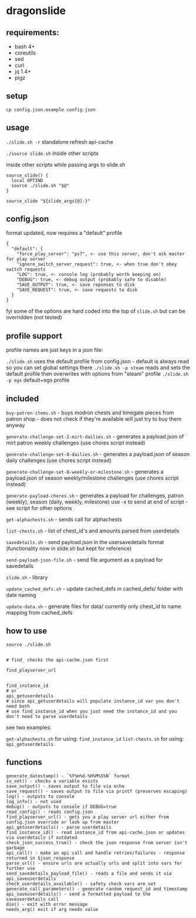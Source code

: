 # dragonslide

## requirements:

- bash 4+
- coreutils
- sed
- curl
- jq 1.4+
- pigz

## setup

```
cp config.json.example config.json
```

## usage

`./slide.sh -r` standalone refresh api-cache

`./source slide.sh` inside other scripts

inside other scripts while passing args to slide.sh
```
source_slide() {
  local OPTIND
  source ./slide.sh "$@"
}

source_slide "${slide_args[@]-}"
```

## config.json

format updated, now requires a "default" profile

```
{
  "default": {
    "force_play_server": "ps7", <- use this server, don't ask master for play server
    "ignore_switch_server_request": true, <- when true don't obey switch requests
    "LOG": true, <- console log (probably worth keeping on)
    "DEBUG": true, <- debug output (probably safe to disable)
    "SAVE_OUTPUT": true, <- save reponses to disk
    "SAVE_REQUEST": true, <- save requests to disk
  }
}
```

fyi some of the options are hard coded into the top of `slide.sh` but can be overridden (not tested)

## profile support

profile names are just keys in a json file:

`./slide.sh` uses the default profile from config.json - default is always read so you can set global settings there
`./slide.sh -p steam` reads and sets the default profile then overwrites with options from "steam" profile
`./slide.sh -p egs` default+egs profile

## included

`buy-patron-items.sh` - buys modron chests and timegate pieces from patron shop - does not check if they're available will just try to buy them anyway

`generate-challenge-set-2-mirt-dailies.sh` - generates a payload.json of mirt patron weekly challenges (use chores script instead)

`generate-challenge-set-8-dailies.sh` - generates a payload.json of season daily challenges (use chores script instead)

`generate-challenge-set-8-weekly-or-milestone.sh` - generates a payload.json of season weekly/milestone challenges (use chores script instead)

`generate-payload-chores.sh` - generates a payload for challenges, patron (weekly), season (daily, weekly, milestone) use -x to send at end of script - see script for other options

`get-alphachests.sh` - sends call for alphachests

`list-chests.sh` - list of chest_id's and amounts parsed from userdetails

`savedetails.sh` - send payload.json in the usersavedetails format (functionality now in slide.sh but kept for reference)

`send-payload-json-file.sh` - send file argument as a payload for savedetails

`slide.sh` - library

`update_cached_defs.sh` - update cached_defs in cached_defs/ folder with date naming

`update-data.sh` - generate files for data/ currently only chest_id to name mapping from cached_defs

## how to use

```
source ./slide.sh


# find_ checks the api-cache.json first

find_playserver_url


find_instance_id
# or
api_getuserdetails
# since api_getuserdetails will populate instance_id var you don't need both
# use find_instance_id when you just need the instance_id and you don't need to parse userdetails
```

see two examples:

`get-alphachests.sh` for using: `find_instance_id`
`list-chests.sh` for using: `api_getuserdetails`


## functions

```
generate_datestamp() - `%Y%m%d-%H%M%S%N` format
is_set() - checks a variable exists
save_output() - saves output to file via echo
save_request() - saves output to file via printf (preserves escaping)
log() - outputs to console
log_info() - not used
debug() - outputs to console if DEBUG=true
read_config() - reads config.json
find_playserver_url() - gets you a play server url either from config.json override or look up from master
api_getuserdetails() - parse userdetails
find_instance_id() - read instance_id from api-cache.json or updates via userdetails if outdated
check_json_success_true() - check the json response from server isn't garbage
api_call() - make an api call and handle retries/failures - response returned in $json_response
parse_url() - ensure urls are actually urls and split into vars for further use
send_savedetails_payload_file() - reads a file and sends it via api_saveuserdetails
check_userdetails_available() - safety check vars are set
generate_call_parameters() - generate random request_id and timestamp
api_saveuserdetails() - send a formatted payload to the saveuserdetails call
die() - exit with error message
needs_arg() exit if arg needs value
```
